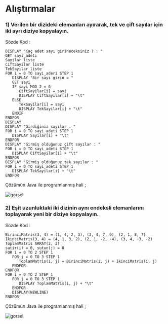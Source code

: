 # Alıştırmalar

### 1) Verilen bir dizideki elemanları ayırarak, tek ve çift sayılar için iki ayrı diziye kopyalayın.

Sözde Kod :
```
DISPLAY "Kaç adet sayı girineceksiniz ? : "
GET sayi_adeti
Sayilar liste
CiftSayilar liste
TekSayilar liste
FOR i = 0 TO sayi_aderi STEP 1
   DISPLAY "Bir sayı girin = "
   GET sayi
   IF sayi MOD 2 = 0
      CiftSayilar[i] = sayi
      DISPLAY CiftSayilar[i] + "\t"
   ELSE
      TekSayilar[i] = sayi
      DISPLAY TekSayilar[i] + "\t"
   ENDIF
ENDFOR
DISPLAY
DISPLAY "Girdiğiniz sayılar : "
FOR i = 0 TO sayi_adeti STEP 1
   DISPLAY Sayilar[i] + "\t"
ENDFOR
DISPLAY "Girmiş olduğunuz çift sayılar : "
FOR i = 0 TO sayi_adeti STEP 1
   DISPLAY CiftSayilar[i] + "\t"
ENDFOR
DISPLAY "Girmiş olduğunuz tek sayılar : "
FOR i = 0 TO sayi_adeti STEP 1
   DISPLAY TekSayilar[i] + "\t"
ENDFOR
```
Çözümün Java ile programlanmış hali ;

![gorsel](https://github.com/SenaOzcn/Algoritma/blob/MIT-License/Diziler%26Metinler%26Koleksiyonlar/Al%C4%B1stirmalar/Images/CiftTekSayilar.png)

### 2) Eşit uzunluktaki iki dizinin aynı endeksli elemanlarını toplayarak yeni bir diziye kopyalayın.

Sözde Kod :
```
BirinciMatris(3, 4) = (1, 4, 2, 3), (3, 4, 7, 9), (2, 1, 8, 7)
IkinciMatris(3, 4) = (4, 1, 3, 2), (2, 1, -2, -4), (3, 4, -3, -2)
ToplamMatris ARRAY(2, 3)
satir(i) = 0, sutun(j) = 0
FOR i = 0 TO 2 STEP 1
   FOR j = 0 TO 3 STEP 1
      ToplamMatris(i, j) = BirinciMatris(i, j) + IkinciMatris(i, j)
   ENDFOR
ENDFOR
FOR i = 0 TO 2 STEP 1
   FOR j = 0 TO 3 STEP 1
      DISPLAY ToplamMatris(i, j) + "\t"
   ENDFOR
   DISPLAY(NEWLINE)
ENDFOR
```
Çözümün Java ile programlanmış hali ;

![gorsel](https://github.com/SenaOzcn/Algoritma/blob/MIT-License/Diziler%26Metinler%26Koleksiyonlar/Al%C4%B1stirmalar/Images/ToplamMatris.png)
